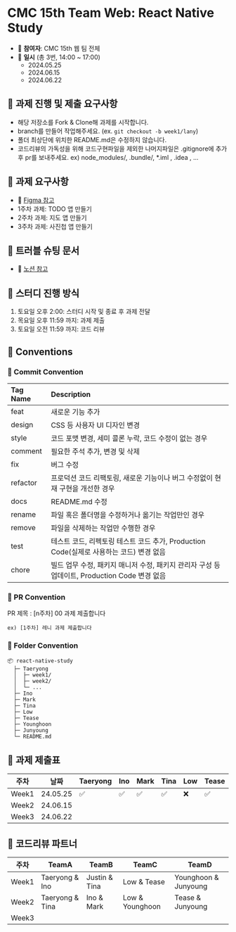 # CMC 15th Team Web: React Native Study

- 🍊 **참여자**: CMC 15th 웹 팀 전체
- 🍊 **일시** (총 3번, 14:00 ~ 17:00)
  - 2024.05.25
  - 2024.06.15
  - 2024.06.22

## 🍉 과제 진행 및 제출 요구사항

- 해당 저장소를 Fork & Clone해 과제를 시작합니다.
- branch를 만들어 작업해주세요. (ex. `git checkout -b week1/lany`)
- 폴더 최상단에 위치한 README.md은 수정하지 않습니다.
- 코드리뷰의 가독성을 위해 코드구현파일을 제외한 나머지파일은 .gitignore에 추가 후 pr를 보내주세요.
  ex) node_modules/, .bundle/, \*.iml , .idea , ...

## 🍉 과제 요구사항

- 🍊 [Figma 참고](https://www.figma.com/design/xOBREKtWpF4mjCQF1trJ9F/CMC-15th-Team-Web?node-id=0%3A1&t=fSUZaPzrdTTyiuEO-1)
- 1주차 과제: TODO 앱 만들기
- 2주차 과제: 지도 앱 만들기
- 3주차 과제: 사진첩 앱 만들기

## 🍉 트러블 슈팅 문서

- 🍊 [노션 참고](https://cmc-14th-web.notion.site/RN-Study-7350238211ed400cb6bd130e065435a9?pvs=4)

## 🍉 스터디 진행 방식

1. 토요일 오후 2:00: 스터디 시작 및 종료 후 과제 전달
2. 목요일 오후 11:59 까지: 과제 제출
3. 토요일 오전 11:59 까지: 코드 리뷰

## 🍉 Conventions

### 🍊 Commit Convention

| Tag Name | Description                                                                                   |
| :------- | :-------------------------------------------------------------------------------------------- |
| feat     | 새로운 기능 추가                                                                              |
| design   | CSS 등 사용자 UI 디자인 변경                                                                  |
| style    | 코드 포맷 변경, 세미 콜론 누락, 코드 수정이 없는 경우                                         |
| comment  | 필요한 주석 추가, 변경 및 삭제                                                                |
| fix      | 버그 수정                                                                                     |
| refactor | 프로덕션 코드 리팩토링, 새로운 기능이나 버그 수정없이 현재 구현을 개선한 경우                 |
| docs     | README.md 수정                                                                                |
| rename   | 파일 혹은 폴더명을 수정하거나 옮기는 작업만인 경우                                            |
| remove   | 파일을 삭제하는 작업만 수행한 경우                                                            |
| test     | 테스트 코드, 리펙토링 테스트 코드 추가, Production Code(실제로 사용하는 코드) 변경 없음       |
| chore    | 빌드 업무 수정, 패키지 매니저 수정, 패키지 관리자 구성 등 업데이트, Production Code 변경 없음 |

### 🍊 PR Convention

PR 제목 : [n주차] 00 과제 제출합니다

```
ex) [1주차] 레니 과제 제출합니다
```

### 🍊 Folder Convention

```
📦 react-native-study
  ├─ Taeryong
  │  ├─ week1/
  │  ├─ week2/
  │  └─ ...
  ├─ Ino
  ├─ Mark
  ├─ Tina
  ├─ Low
  ├─ Tease
  ├─ Younghoon
  ├─ Junyoung
  └─ README.md
```

## 🍉 과제 제출표

| 주차  | 날짜     | Taeryong | Ino | Mark | Tina | Low | Tease | Younghoon | Junyoung |
| ----- | -------- | -------- | --- | ---- | ---- | --- | ----- | --------- | -------- |
| Week1 | 24.05.25 | ✅       | ✅  | ✅   | ✅   | ❌  | ✅    | ✅        | ✅       |
| Week2 | 24.06.15 |          |     |      |      |     |       |           |          |
| Week3 | 24.06.22 |          |     |      |      |     |       |           |          |

## 🍉 코드리뷰 파트너

| 주차  | TeamA           | TeamB         | TeamC           | TeamD                |
| ----- | --------------- | ------------- | --------------- | -------------------- |
| Week1 | Taeryong & Ino  | Justin & Tina | Low & Tease     | Younghoon & Junyoung |
| Week2 | Taeryong & Tina | Ino & Mark    | Low & Younghoon | Tease & Junyoung     |
| Week3 |                 |               |                 |                      |
